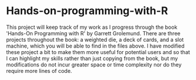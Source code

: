 # Hands-on-programming-with-R
This project will keep track of my work as I progress through the book 'Hands-On Programming with R' by Garrett Grolemund. There are three projects throughout the book: a weighted die, a deck of cards, and a slot machine, which you will be able to find in the files above. I have modified these project a bit to make them more useful for potential users and so that I can highlight my skills rather than just copying from the book, but my modifications do not incur greater space or time complexity nor do they require more lines of code.
